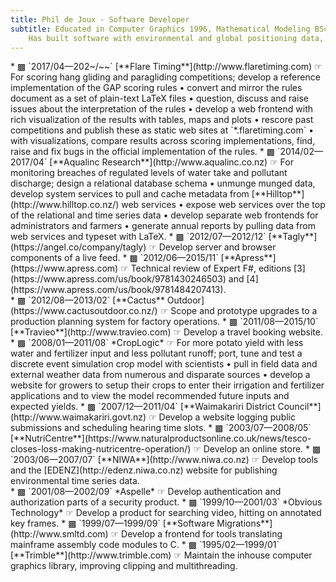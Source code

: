 ```yaml
---
title: Phil de Joux - Software Developer
subtitle: Educated in Computer Graphics 1996, Mathematical Modeling BSc Hons 1993/5 and Medicine 1982/5.<br>
    Has built software with environmental and global positioning data, video and scientific models.
---
```

<div class="work-history">
    <F#, Elm, Haskell and SQL>
* <span class="flaretiming">▩</span> `2017/04—202~/~~` [**Flare
  Timing**](http://www.flaretiming.com) ☞ For scoring hang gliding and
  paragliding competitions; develop a reference implementation of the GAP
  scoring rules • convert and mirror the rules document as a set of plain-text
  LaTeX files • question, discuss and raise issues about the interpretation of
  the rules • develop a web frontend with rich visualization of the results with
  tables, maps and plots • rescore past competitions and publish these as static
  web sites at `*.flaretiming.com` • with visualizations, compare results across
  scoring implementations, find, raise and fix bugs in the official
  implementation of the rules.
* <span class="aqualinc">▩</span> `2014/02—2017/04` [**Aqualinc
  Research**](http://www.aqualinc.co.nz) ☞ For monitoring breaches of regulated
  levels of water take and pollutant discharge; design a relational database
  schema • unmunge munged data, develop system services to pull and cache
  metadata from [**Hilltop**](http://www.hilltop.co.nz/) web services • expose
  web services over the top of the relational and time series data • develop
  separate web frontends for administrators and farmers • generate annual
  reports by pulling data from web services and typeset with LaTeX.
* <span class="tagly">▩</span> `2012/07—2012/12`
  [**Tagly**](https://angel.co/company/tagly) ☞ Develop server and browser
  components of a live feed.
* <span class="apress">▩</span> `2012/06—2015/11`
  [**Apress**](https://www.apress.com) ☞ Technical review of Expert F#,
  editions [3](https://www.apress.com/us/book/9781430246503) and
  [4](https://www.apress.com/us/book/9781484207413).
</div>

<div class="work-history">
    <C# and SQL>
* <span class="cactus">▩</span> `2012/08—2013/02` [**Cactus**
  Outdoor](https://www.cactusoutdoor.co.nz/) ☞ Scope and prototype upgrades to
  a production planning system for factory operations.
* <span class="travieo">▩</span> `2011/08—2015/10`
  [**Travieo**](http://www.travieo.com) ☞ Develop a travel booking website.
* <span class="croplogic">▩</span> `2008/01—2011/08` *CropLogic* ☞ For
  more potato yield with less water and fertilizer input and less pollutant
  runoff; port, tune and test a discrete event simulation crop model with
  scientists • pull in field data and external weather data from numerous and
  disparate sources • develop a website for growers to setup their crops to
  enter their irrigation and fertilizer applications and to view the model
  recommended future inputs and expected yields.
* <span class="waimak">▩</span> `2007/12—2011/04` [**Waimakariri District
  Council**](http://www.waimakariri.govt.nz) ☞ Develop a website logging public
  submissions and scheduling hearing time slots.
* <span class="nutricentre">▩</span> `2003/07—2008/05`
  [**NutriCentre**](https://www.naturalproductsonline.co.uk/news/tesco-closes-loss-making-nutricentre-operation/)
  ☞ Develop an online store.
* <span class="niwa">▩</span> `2003/06—2007/07`
  [**NIWA**](http://www.niwa.co.nz) ☞ Develop tools and the
  [EDENZ](http://edenz.niwa.co.nz) website for publishing environmental time
  series data.
</div>

<div class="work-history">
    <C++>
* <span class="aspelle">▩</span> `2001/08—2002/09` *Aspelle* ☞ Develop
  authentication and authorization parts of a security product.
* <span class="obvious">▩</span> `1999/10—2001/03` *Obvious Technology*
  ☞ Develop a product for searching video, hitting on annotated key frames.
* <span class="sml">▩</span> `1999/07—1999/09` [**Software
  Migrations**](http://www.smltd.com) ☞ Develop a frontend for tools
  translating mainframe assembly code modules to C.
* <span class="trimble">▩</span> `1995/02—1999/01`
  [**Trimble**](http://www.trimble.com) ☞ Maintain the inhouse computer
  graphics library, improving clipping and multithreading.  </div>
<div id="timeline" class="d-print-none" style="height: 536px; width: 100%"></div>

